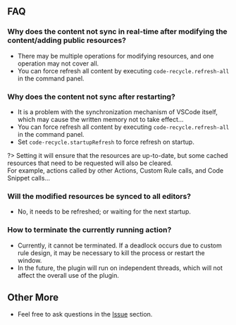 ## FAQ
### Why does the content not sync in real-time after modifying the content/adding public resources?
- There may be multiple operations for modifying resources, and one operation may not cover all.
- You can force refresh all content by executing `code-recycle.refresh-all` in the command panel.

### Why does the content not sync after restarting?
- It is a problem with the synchronization mechanism of VSCode itself, which may cause the written memory not to take effect...
- You can force refresh all content by executing `code-recycle.refresh-all` in the command panel.
- Set `code-recycle.startupRefresh` to force refresh on startup.

?> Setting it will ensure that the resources are up-to-date, but some cached resources that need to be requested will also be cleared.  
 For example, actions called by other Actions, Custom Rule calls, and Code Snippet calls...

### Will the modified resources be synced to all editors?
- No, it needs to be refreshed; or waiting for the next startup.

### How to terminate the currently running action?
- Currently, it cannot be terminated. If a deadlock occurs due to custom rule design, it may be necessary to kill the process or restart the window.
- In the future, the plugin will run on independent threads, which will not affect the overall use of the plugin.

## Other More
- Feel free to ask questions in the [Issue](https://github.com/wszgrcy/code-recycle/issues) section.